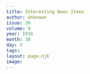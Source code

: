 ```yaml
---
title: Interesting News Items
author: Unknown
issue: 20
volume: 9
year: 1916
month: 38
day: V
tags:
layout: page.njk
image:
---
```






